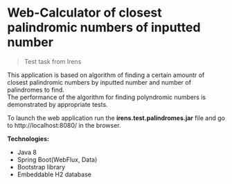 # Web-Calculator of closest palindromic numbers of inputted number
> Test task from Irens  

This application is based on algorithm of finding a certain amountr of closest palindromic numbers
by inputted number and number of palindromes to find.  
The performance of the algorithm for finding polyndromic numbers is demonstrated by appropriate tests. 

To launch the web application run the <b>irens.test.palindromes.jar</b> file and go to http://localhost:8080/ in the browser.

<b>Technologies:</b>
- Java 8
- Spring Boot(WebFlux, Data)
- Bootstrap library
- Embeddable H2 database
